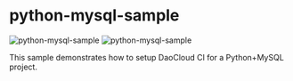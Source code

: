 # python-mysql-sample
![python-mysql-sample](https://ci.daocloud.io/api/badge/build/daocloud/python) ![python-mysql-sample](https://ci.daocloud.io/api/badge/test/daocloud/python)

This sample demonstrates how to setup DaoCloud CI for a Python+MySQL project.

